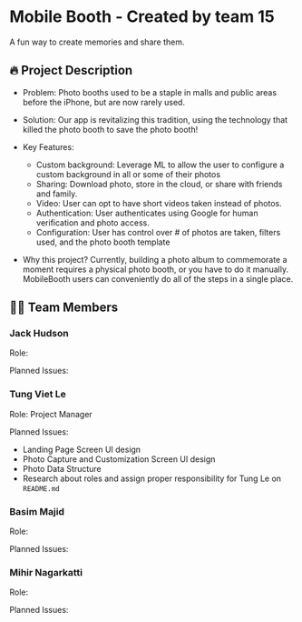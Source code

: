 # Mobile Booth - Created by team 15

A fun way to create memories and share them.

## 🔥 Project Description
* Problem: Photo booths used to be a staple in malls and public areas before the iPhone, but are now rarely used. 
* Solution: Our app is revitalizing this tradition, using the technology that killed the photo booth to save the photo booth!

* Key Features:
  - Custom background: Leverage ML to allow the user to configure a custom background in all or some of their photos
  - Sharing: Download photo, store in the cloud, or share with friends and family.
  - Video: User can opt to have short videos taken instead of photos.
  - Authentication: User authenticates using Google for human verification and photo access.
  - Configuration: User has control over # of photos are taken, filters used, and the photo booth template

  
* Why this project? Currently, building a photo album to commemorate a moment requires a physical photo booth, or you have to do it manually. MobileBooth users can conveniently do all of the steps in a single place. 

## 🧑‍💻 Team Members

### Jack Hudson
Role:

Planned Issues:

### Tung Viet Le
Role: Project Manager

Planned Issues:
- Landing Page Screen UI design
- Photo Capture and Customization Screen UI design
- Photo Data Structure
- Research about roles and assign proper responsibility for Tung Le on `README.md`

### Basim Majid
Role:

Planned Issues:

### Mihir Nagarkatti
Role:

Planned Issues:

